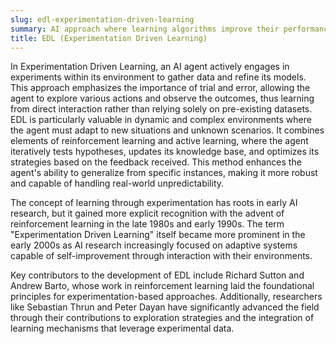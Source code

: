 ```yaml
---
slug: edl-experimentation-driven-learning
summary: AI approach where learning algorithms improve their performance through systematic experimentation and feedback from the environment.
title: EDL (Experimentation Driven Learning)
---
```


In Experimentation Driven Learning, an AI agent actively engages in experiments within its environment to gather data and refine its models. This approach emphasizes the importance of trial and error, allowing the agent to explore various actions and observe the outcomes, thus learning from direct interaction rather than relying solely on pre-existing datasets. EDL is particularly valuable in dynamic and complex environments where the agent must adapt to new situations and unknown scenarios. It combines elements of reinforcement learning and active learning, where the agent iteratively tests hypotheses, updates its knowledge base, and optimizes its strategies based on the feedback received. This method enhances the agent's ability to generalize from specific instances, making it more robust and capable of handling real-world unpredictability.

The concept of learning through experimentation has roots in early AI research, but it gained more explicit recognition with the advent of reinforcement learning in the late 1980s and early 1990s. The term "Experimentation Driven Learning" itself became more prominent in the early 2000s as AI research increasingly focused on adaptive systems capable of self-improvement through interaction with their environments.

Key contributors to the development of EDL include Richard Sutton and Andrew Barto, whose work in reinforcement learning laid the foundational principles for experimentation-based approaches. Additionally, researchers like Sebastian Thrun and Peter Dayan have significantly advanced the field through their contributions to exploration strategies and the integration of learning mechanisms that leverage experimental data.
